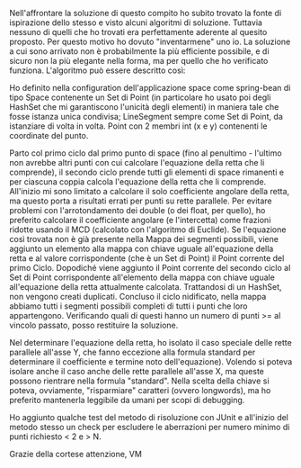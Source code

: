 Nell'affrontare la soluzione di questo compito ho subito trovato la fonte di ispirazione dello stesso e visto alcuni algoritmi di soluzione.
Tuttavia nessuno di quelli che ho trovati era perfettamente aderente al quesito proposto.
Per questo motivo ho dovuto "inventarmene" uno io.
La soluzione a cui sono arrivato non è probabilmente la più efficiente possibile, e di sicuro non la più elegante nella forma, ma per quello che ho verificato funziona.
L'algoritmo può essere descritto così:

Ho definito nella configuration dell'applicazione space come spring-bean di tipo Space contenente un Set di Point (in particolare ho usato poi degli HashSet che mi garantiscono l'unicità degli elementi) in maniera tale che fosse istanza unica condivisa;
LineSegment sempre come Set di Point, da istanziare di volta in volta.
Point con 2 membri int (x e y) contenenti le coordinate del punto.

Parto col primo ciclo dal primo punto di space (fino al penultimo - l'ultimo non avrebbe altri punti con cui calcolare l'equazione della retta che li comprende),
il secondo ciclo prende tutti gli elementi di space rimanenti e per ciascuna coppia calcola l'equazione della retta che li comprende.
All'inizio mi sono limitato a calcolare il solo coefficiente angolare della retta, ma questo porta a risultati errati per punti su rette parallele.
Per evitare problemi con l'arrotondamento dei double (o dei float, per quello), ho preferito calcolare il coefficiente angolare (e l'intercetta) come frazioni ridotte usando il MCD (calcolato con l'algoritmo di Euclide).
Se l'equazione così trovata non è già presente nella Mappa dei segmenti possibili, viene aggiunto un elemento alla mappa con chiave uguale all'equazione della retta e al valore corrispondente (che è un Set di Point) il Point corrente del primo Ciclo.
Dopodiché viene aggiunto il Point corrente del secondo ciclo al Set di Point corrispondente all'elemento della mappa con chiave uguale all'equazione della retta attualmente calcolata.
Trattandosi di un HashSet, non vengono creati duplicati.
Concluso il ciclo nidificato, nella mappa abbiamo tutti i segmenti possibili completi di tutti i punti che loro appartengono.
Verificando quali di questi hanno un numero di punti >= al vincolo passato, posso restituire la soluzione.

Nel determinare l'equazione della retta, ho isolato il caso speciale delle rette parallele all'asse Y, che fanno eccezione alla formula standard per determinare il coefficiente e termine noto dell'equazione).
Volendo si poteva isolare anche il caso anche delle rette parallele all'asse X, ma queste possono rientrare nella formula "standard".
Nella scelta della chiave si poteva, ovviamente, "risparmiare" caratteri (ovvero longwords), ma ho preferito mantenerla leggibile da umani per scopi di debugging.

Ho aggiunto qualche test del metodo di risoluzione con JUnit e all'inizio del metodo stesso un check per escludere le aberrazioni per numero minimo di punti richiesto < 2 e > N.

Grazie della cortese attenzione,
VM
